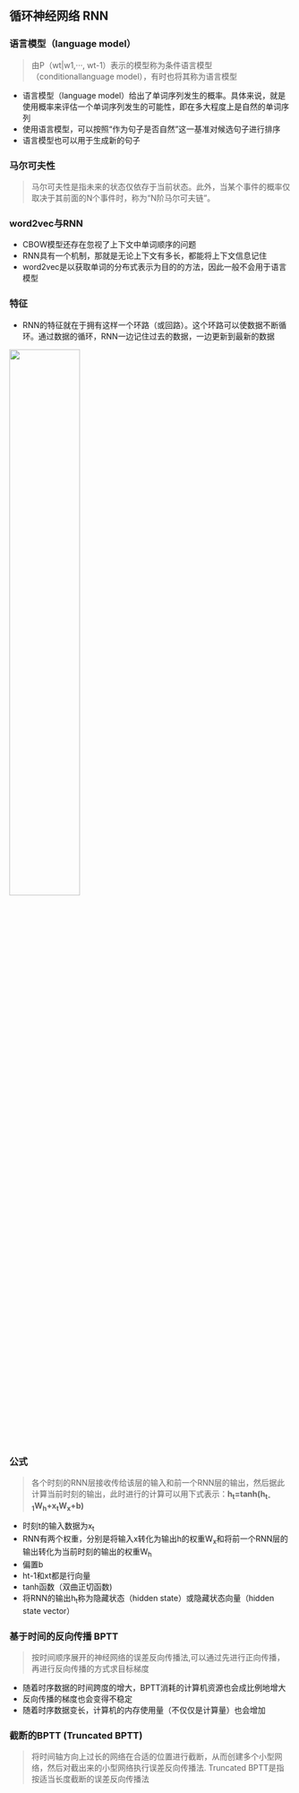 ## 循环神经网络 RNN

### 语言模型（language model）
> 由P（wt|w1,···, wt-1）表示的模型称为条件语言模型（conditionallanguage model），有时也将其称为语言模型
* 语言模型（language model）给出了单词序列发生的概率。具体来说，就是使用概率来评估一个单词序列发生的可能性，即在多大程度上是自然的单词序列
* 使用语言模型，可以按照“作为句子是否自然”这一基准对候选句子进行排序
* 语言模型也可以用于生成新的句子

### 马尔可夫性
> 马尔可夫性是指未来的状态仅依存于当前状态。此外，当某个事件的概率仅取决于其前面的N个事件时，称为“N阶马尔可夫链”。

### word2vec与RNN
* CBOW模型还存在忽视了上下文中单词顺序的问题
* RNN具有一个机制，那就是无论上下文有多长，都能将上下文信息记住
* word2vec是以获取单词的分布式表示为目的的方法，因此一般不会用于语言模型

### 特征
* RNN的特征就在于拥有这样一个环路（或回路）。这个环路可以使数据不断循环。通过数据的循环，RNN一边记住过去的数据，一边更新到最新的数据
 <img src="https://user-images.githubusercontent.com/13389058/157156221-2ce10bbc-8349-45f0-959c-3b8e099fd05d.png" width="50%" height="50%">

### 公式
> 各个时刻的RNN层接收传给该层的输入和前一个RNN层的输出，然后据此计算当前时刻的输出，此时进行的计算可以用下式表示：**h<sub>t</sub>=tanh(h<sub>t-1</sub>W<sub>h</sub>+x<sub>t</sub>W<sub>x</sub>+b)**
* 时刻t的输入数据为x<sub>t</sub>
* RNN有两个权重，分别是将输入x转化为输出h的权重W<sub>x</sub>和将前一个RNN层的输出转化为当前时刻的输出的权重W<sub>h</sub>
* 偏置b
* ht-1和xt都是行向量
* tanh函数（双曲正切函数)
* 将RNN的输出h<sub>t</sub>称为隐藏状态（hidden state）或隐藏状态向量（hidden state vector）

### 基于时间的反向传播 BPTT
> 按时间顺序展开的神经网络的误差反向传播法,可以通过先进行正向传播，再进行反向传播的方式求目标梯度
* 随着时序数据的时间跨度的增大，BPTT消耗的计算机资源也会成比例地增大
* 反向传播的梯度也会变得不稳定
* 随着时序数据变长，计算机的内存使用量（不仅仅是计算量）也会增加

### 截断的BPTT (Truncated BPTT)
> 将时间轴方向上过长的网络在合适的位置进行截断，从而创建多个小型网络，然后对截出来的小型网络执行误差反向传播法. Truncated BPTT是指按适当长度截断的误差反向传播法
